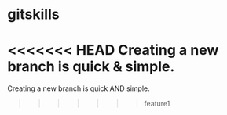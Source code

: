 # gitskills
<<<<<<< HEAD
Creating a new branch is quick & simple.
=======
Creating a new branch is quick AND simple.

>>>>>>> feature1
